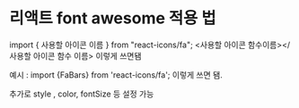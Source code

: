 # 리액트 font awesome 적용 법 
import { 사용할 아이콘 이름 } from "react-icons/fa";
<사용할 아이콘 함수이름></사용할 아이콘 함수 이름> 이렇게 쓰면됌

예시 : import {FaBars} from 'react-icons/fa';
    <FaBals></Fabals> 이렇게 쓰면 됌.

추가로 style , color, fontSize 등 설정 가능

